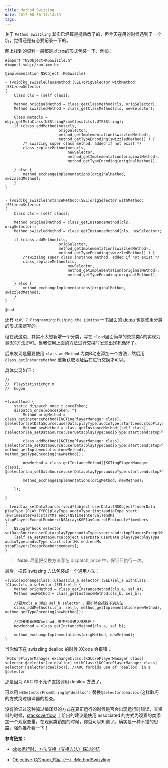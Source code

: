 ```yaml
---
title: Method Swizzing
date: 2017-08-30 17:14:13
tags:
---
```


关于 ``Method Swizzling`` 其实已经算是挺熟悉了的，但今天在用的时候遇到了一个坑，觉得还是有必要记录一下的。

<!-- more -->

网上找到的资料一般都是以``分类``的形式包装一下，例如：

```
#import "NSObject+KGSwizzle.h"
#import <objc/runtime.h>

@implementation NSObject (KGSwizzle)

+ (void)kg_swizzleClassMethod:(SEL)origSelector withMethod:(SEL)newSelector
{
    Class cls = [self class];
    
    Method originalMethod = class_getClassMethod(cls, origSelector);
    Method swizzledMethod = class_getClassMethod(cls, newSelector);
    
    Class metacls = objc_getMetaClass(NSStringFromClass(cls).UTF8String);
    if (class_addMethod(metacls,
                        origSelector,
                        method_getImplementation(swizzledMethod),
                        method_getTypeEncoding(swizzledMethod)) ) {
        /* swizzing super class method, added if not exist */
        class_replaceMethod(metacls,
                            newSelector,
                            method_getImplementation(originalMethod),
                            method_getTypeEncoding(originalMethod));
        
    } else {
        method_exchangeImplementations(originalMethod, swizzledMethod);
    }
}


- (void)kg_swizzleInstanceMethod:(SEL)origSelector withMethod:(SEL)newSelector
{
    Class cls = [self class];
    
    Method originalMethod = class_getInstanceMethod(cls, origSelector);
    Method swizzledMethod = class_getInstanceMethod(cls, newSelector);
    
    if (class_addMethod(cls,
                        origSelector,
                        method_getImplementation(swizzledMethod),
                        method_getTypeEncoding(swizzledMethod)) ) {
        /*swizzing super class instance method, added if not exist */
        class_replaceMethod(cls,
                            newSelector,
                            method_getImplementation(originalMethod),
                            method_getTypeEncoding(originalMethod));
        
    } else {
        method_exchangeImplementations(originalMethod, swizzledMethod);
    }
}

@end

```

还有 ``《iOS 7 Programming:Pushing the Limits》`` 一书里面的 [demo](https://github.com/iosptl/ios7ptl/blob/master/ch24-DeepObjC/MethodSwizzle/RNSwizzle.m) 也是使用分类的形式来撰写的。

但在我这边，其实不太想新增一个分类，写在 ``+load``里面简单的交换类A的实现为类B的方法即可。当我使用上面的方法进行交换时发现出现死循环了。

后来发现是需要使用 ``class_addMethod`` 为类B动态添加一个方法，然后用``class_getInstanceMethod`` 重新获取地址后在进行交换才可以。

具体实现如下：

```
//
//  PlayStatisticMgr.m
//  kugou


+(void)load {
    static dispatch_once_t onceToken;
    dispatch_once(&onceToken, ^{
        Method origMethod = class_getInstanceMethod([KGTingPlayerManager class], @selector(setDataSource:userData:playType:audioType:start:end:stopPlayersExceptMember:));
        Method newMethod = class_getInstanceMethod([self class], @selector(aa_setDataSource:userData:playType:audioType:start:end:stopPlayersExceptMember:));
        
        class_addMethod([KGTingPlayerManager class], @selector(aa_setDataSource:userData:playType:audioType:start:end:stopPlayersExceptMember:), method_getImplementation(newMethod), method_getTypeEncoding(newMethod));
        
        newMethod = class_getInstanceMethod([KGTingPlayerManager class], @selector(aa_setDataSource:userData:playType:audioType:start:end:stopPlayersExceptMember:));
        
        method_exchangeImplementations(origMethod, newMethod);
        
    });
    
}

- (void)aa_setDataSource:(void*)object userData:(NSObject*)userData playType:(PLAY_TYPE)playType audioType:(int)audioType start:(NSTimeInterval)startMs end:(NSTimeInterval)endMs stopPlayersExceptMember:(NSArray<KGPlayControlProtocol>*)members
{
    NSLog(@"hook selector setDataSource:userData:playType:audioType:start:end:stopPlayersExceptMember:");
    [self aa_setDataSource:object userData:userData playType:playType audioType:audioType start:startMs end:endMs stopPlayersExceptMember:members];
}
```

> **Note**: 尽量把交换方法写在 dispatch_once 中，保证只执行一次。

最后，把该 swizzing 方法包装成一个通用方法：

```
+(void)exchangeClass:(Class)cls_a selector:(SEL)sel_a withClass:(Class)cls_b selector:(SEL)sel_b {
    Method origMethod = class_getInstanceMethod(cls_a, sel_a);
    Method newMethod = class_getInstanceMethod(cls_b, sel_b);
    
    //要为cls_a 添加 sel_b selector ，要不然会报找不到方法
    class_addMethod(cls_a, sel_b, method_getImplementation(newMethod), method_getTypeEncoding(newMethod));
    
    //需要重新获取method，要不然会进入死循环！
    newMethod = class_getInstanceMethod(cls_a, sel_b);
    
    method_exchangeImplementations(origMethod, newMethod);
}

```

当你如下在 swizzling dealloc 的时候 XCode 会报错：

```
[KGCorePlayerManager exchangeClass:[KGCorePlayerManager class] selector:@selector(ex_dealloc) withClass:[KGCorePlayerManager class] selector:@selector(dealloc)]; //ARC forbids use of 'dealloc' in a @selector
```
那是因为 ARC 中不允许直接调用 dealloc 方法了。

可以用 ``NSSelectorFromString(@"dealloc")`` 替换``@selector(dealloc)``这样取巧的方式绕过编译器的检查。

没有验证过这种骗过编译器的方式在真正运行的时候是否会出现运行时错误，查资料的时候，[stackoverflow](https://stackoverflow.com/questions/19298084/how-to-enforce-using-retaincount-method-and-dealloc-selector-under-arc) 上给出的建议是使用 associated 的方式为观察的类添加一个观察变量，在观察类销毁的时候，你就可以知道了。确实是一种不错的思路，强烈推荐看一下！


**参考链接：**

- [objc运行时，方法交换（交换方法）踩过的坑](https://my.oschina.net/quntion/blog/614312)

- [Objective-C的hook方案（一）:MethodSwizzling](http://blog.csdn.net/yiyaaixuexi/article/details/9374411)
